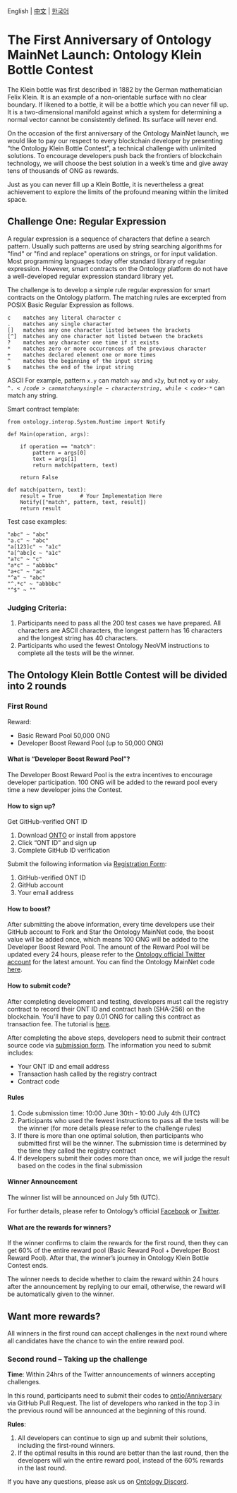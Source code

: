 English | [中文](README_CN.md)  | [한국어](README_KR.md)

# The First Anniversary of Ontology MainNet Launch: Ontology Klein Bottle Contest

The Klein bottle was first described in 1882 by the German mathematician Felix Klein. It is an example of a non-orientable surface with no clear boundary. If likened to a bottle, it will be a bottle which you can never fill up. It is a two-dimensional manifold against which a system for determining a normal vector cannot be consistently defined. Its surface will never end.

On the occasion of the first anniversary of the Ontology MainNet launch, we would like to pay our respect to every blockchain developer by presenting “the Ontology Klein Bottle Contest”, a technical challenge with unlimited solutions. To encourage developers push back the frontiers of blockchain technology, we will choose the best solution in a week’s time and give away tens of thousands of ONG as rewards.

Just as you can never fill up a Klein Bottle, it is nevertheless a great achievement to explore the limits of the profound meaning within the limited space.

## Challenge One: Regular Expression

A regular expression is a sequence of characters that define a search pattern. Usually such patterns are used by string searching algorithms for "find" or "find and replace" operations on strings, or for input validation. Most programming languages today offer standard library of regular expression. However, smart contracts on the Ontology platform do not have a well-developed regular expression standard library yet.

The challenge is to develop a simple rule regular expression for smart contracts on the Ontology platform. The matching rules are excerpted from POSIX Basic Regular Expression as follows.

```
c    matches any literal character c
.    matches any single character
[]   matches any one character listed between the brackets
[^]  matches any one character not listed between the brackets
?    matches any character one time if it exists
*    matches zero or more occurrences of the previous character
+    matches declared element one or more times
^    matches the beginning of the input string
$    matches the end of the input string
```
ASCII
For example, pattern <code>x.y</code> can match <code>xay</code> and <code>x2y</code>, but not <code>xy</code> or <code>xaby</code>. <code>^.$</code> can match any single-character string, while <code>^.*$</code> can match any string.

Smart contract template:

```
from ontology.interop.System.Runtime import Notify

def Main(operation, args):

    if operation == "match":
        pattern = args[0]
        text = args[1]
        return match(pattern, text)

    return False

def match(pattern, text):
    result = True      # Your Implementation Here
    Notify(["match", pattern, text, result])
    return result
```

Test case examples:

```
"abc" ~ "abc"
"a.c" ~ "abc"
"a[123]c" ~ "a1c"
"a[^abc]c ~ "a1c"
"a?c" ~ "c"
"a*c" ~ "abbbbc"
"a+c" ~ "ac"
"^a" ~ "abc"
"^.*c" ~ "abbbbc"
"^$" ~ ""
```

### Judging Criteria:

1. Participants need to pass all the 200 test cases we have prepared. All characters are ASCII characters, the longest pattern has 16 characters and the longest string has 40 characters.
2. Participants who used the fewest Ontology NeoVM instructions to complete all the tests will be the winner.


## The Ontology Klein Bottle Contest will be divided into 2 rounds

### First Round

Reward:

* Basic Reward Pool 50,000 ONG
* Developer Boost Reward Pool (up to 50,000 ONG)

#### What is “Developer Boost Reward Pool”?
The Developer Boost Reward Pool is the extra incentives to encourage developer participation. 100 ONG will be added to the reward pool every time a new developer joins the Contest.

#### How to sign up?

Get GitHub-verified ONT ID

1. Download [ONTO](https://onto.app/) or install from appstore
2. Click “ONT ID” and sign up
3. Complete GitHub ID verification

Submit the following information via [Registration Form](http://bit.ly/2Jf02AE):

1. GitHub-verified ONT ID
2. GitHub account
3. Your email address

#### How to boost?
After submitting the above information, every time developers use their GitHub account to Fork and Star the Ontology MainNet code, the boost value will be added once, which means 100 ONG will be added to the Developer Boost Reward Pool. The amount of the Reward Pool will be updated every 24 hours, please refer to the [Ontology official Twitter account](https://twitter.com/OntologyNetwork) for the latest amount.
You can find the Ontology MainNet code [here](https://github.com/ontio/ontology).

#### How to submit code?
After completing development and testing, developers must call the registry contract to record their ONT ID and contract hash (SHA-256) on the blockchain. You'll have to pay 0.01 ONG for calling this contract as transaction fee. The tutorial is [here](register_tool/README.md).

After completing the above steps, developers need to submit their contract source code via [submission form](http://bit.ly/2XuH0Qb). The information you need to submit includes:

* Your ONT ID and email address
* Transaction hash called by the registry contract
* Contract code

#### Rules

1. Code submission time: 10:00 June 30th - 10:00 July 4th (UTC)
2. Participants who used the fewest instructions to pass all the tests will be the winner (for more details please refer to the challenge rules)
3. If there is more than one optimal solution, then participants who submitted first will be the winner. The submission time is determined by the time they called the registry contract
4. If developers submit their codes more than once, we will judge the result based on the codes in the final submission

#### Winner Announcement
The winner list will be announced on July 5th (UTC). 

For further details, please refer to Ontology’s official [Facebook](https://www.facebook.com/ONTnetwork/) or [Twitter](https://twitter.com/OntologyNetwork).


#### What are the rewards for winners?

If the winner confirms to claim the rewards for the first round, then they can get 60% of the entire reward pool (Basic Reward Pool + Developer Boost Reward Pool). After that, the winner’s journey in Ontology Klein Bottle Contest ends.

The winner needs to decide whether to claim the reward within 24 hours after the announcement by replying to our email, otherwise, the reward will be automatically given to the winner.

## Want more rewards?

All winners in the first round can accept challenges in the next round where all candidates have the chance to win the entire reward pool.

### Second round – Taking up the challenge

**Time**: Within 24hrs of the Twitter announcements of winners accepting challenges.

In this round, participants need to submit their codes to [ontio/Anniversary](https://github.com/ontio/Anniversary) via GitHub Pull Request.
The list of developers who ranked in the top 3 in the previous round will be announced at the beginning of this round.

**Rules**:

1. All developers can continue to sign up and submit their solutions, including the first-round winners.
2. If the optimal results in this round are better than the last round, then the developers will win the entire reward pool, instead of the 60% rewards in the last round.

If you have any questions, please ask us on [Ontology Discord](https://discord.gg/4TQujHj).
